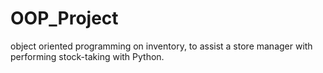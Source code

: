 # OOP_Project
object oriented programming on inventory, to assist a store manager with performing stock-taking with Python.
